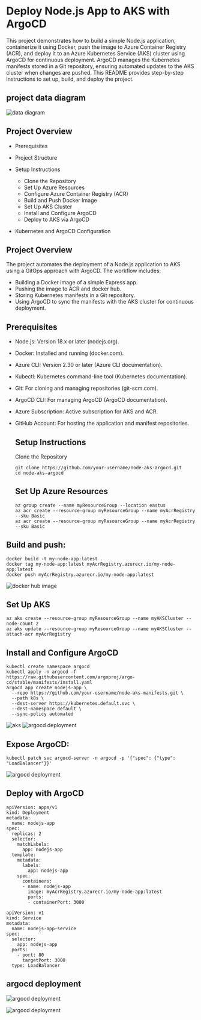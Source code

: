 # Deploy Node.js App to AKS with ArgoCD
This project demonstrates how to build a simple Node.js application, containerize it using Docker, push the image to Azure Container Registry (ACR), and deploy it to an Azure Kubernetes Service (AKS) cluster using ArgoCD for continuous deployment. ArgoCD manages the Kubernetes manifests stored in a Git repository, ensuring automated updates to the AKS cluster when changes are pushed. This README provides step-by-step instructions to set up, build, and deploy the project.
## project data diagram 
![data diagram](https://github.com/rukevweubio/GITHUB-DEPLOYMENT-AKS-CLUSTER-ARGOCD-DOCKERIZE-NODE-JS-APP/blob/main/PICTURE/argocd%20.jpg)

## Project Overview
- Prerequisites
- Project Structure
- Setup Instructions
   - Clone the Repository
   - Set Up Azure Resources
   - Configure Azure Container Registry (ACR)
   -  Build and Push Docker Image
   -  Set Up AKS Cluster
   -  Install and Configure ArgoCD
   -  Deploy to AKS via ArgoCD

- Kubernetes and ArgoCD Configuration

## Project Overview
The project automates the deployment of a Node.js application to AKS using a GitOps approach with ArgoCD. The workflow includes:
- Building a Docker image of a simple Express app.
- Pushing the image to ACR  and docker hub.
- Storing Kubernetes manifests in a Git repository.
- Using ArgoCD to sync the manifests with the AKS cluster for continuous deployment.
  
## Prerequisites
- Node.js: Version 18.x or later (nodejs.org).
- Docker: Installed and running (docker.com).
- Azure CLI: Version 2.30 or later (Azure CLI documentation).
- Kubectl: Kubernetes command-line tool (Kubernetes documentation).
- Git: For cloning and managing repositories (git-scm.com).
- ArgoCD CLI: For managing ArgoCD (ArgoCD documentation).
- Azure Subscription: Active subscription for AKS and ACR.
- GitHub Account: For hosting the application and manifest repositories.

  ## Setup Instructions
  Clone the Repository
  ```
  git clone https://github.com/your-username/node-aks-argocd.git
  cd node-aks-argocd
  ```
  ## Set Up Azure Resources
  ```
  az group create --name myResourceGroup --location eastus
  az acr create --resource-group myResourceGroup --name myAcrRegistry --sku Basic
  az acr create --resource-group myResourceGroup --name myAcrRegistry --sku Basic
  ```
 ##  Build and push:

 ```
docker build -t my-node-app:latest .
docker tag my-node-app:latest myAcrRegistry.azurecr.io/my-node-app:latest
docker push myAcrRegistry.azurecr.io/my-node-app:latest

```
![docker hub image](https://github.com/rukevweubio/GITHUB-DEPLOYMENT-AKS-CLUSTER-ARGOCD-DOCKERIZE-NODE-JS-APP/blob/main/PICTURE/Screenshot%20(1106).png)
## Set Up AKS
```
az aks create --resource-group myResourceGroup --name myAKSCluster --node-count 2
az aks update --resource-group myResourceGroup --name myAKSCluster --attach-acr myAcrRegistry
```
## Install and Configure ArgoCD
```
kubectl create namespace argocd
kubectl apply -n argocd -f https://raw.githubusercontent.com/argoproj/argo-cd/stable/manifests/install.yaml
argocd app create nodejs-app \
  --repo https://github.com/your-username/node-aks-manifests.git \
  --path k8s \
  --dest-server https://kubernetes.default.svc \
  --dest-namespace default \
  --sync-policy automated
```
![aks ](https://github.com/rukevweubio/GITHUB-DEPLOYMENT-AKS-CLUSTER-ARGOCD-DOCKERIZE-NODE-JS-APP/blob/main/PICTURE/Screenshot%20(1104).png)
![argocd deployment](https://github.com/rukevweubio/GITHUB-DEPLOYMENT-AKS-CLUSTER-ARGOCD-DOCKERIZE-NODE-JS-APP/blob/main/PICTURE/Screenshot%20(1114).png)
## Expose ArgoCD:
```
kubectl patch svc argocd-server -n argocd -p '{"spec": {"type": "LoadBalancer"}}'

```
![argocd deployment](https://github.com/rukevweubio/GITHUB-DEPLOYMENT-AKS-CLUSTER-ARGOCD-DOCKERIZE-NODE-JS-APP/blob/main/PICTURE/Screenshot%20(1110).png)
## Deploy with ArgoCD
```
apiVersion: apps/v1
kind: Deployment
metadata:
  name: nodejs-app
spec:
  replicas: 2
  selector:
    matchLabels:
      app: nodejs-app
  template:
    metadata:
      labels:
        app: nodejs-app
    spec:
      containers:
      - name: nodejs-app
        image: myAcrRegistry.azurecr.io/my-node-app:latest
        ports:
        - containerPort: 3000

apiVersion: v1
kind: Service
metadata:
  name: nodejs-app-service
spec:
  selector:
    app: nodejs-app
  ports:
    - port: 80
      targetPort: 3000
  type: LoadBalancer
```
## argocd  deployment
![argocd deployment](https://github.com/rukevweubio/GITHUB-DEPLOYMENT-AKS-CLUSTER-ARGOCD-DOCKERIZE-NODE-JS-APP/blob/main/PICTURE/Screenshot%20(1113).png)

![argocd deployment](https://github.com/rukevweubio/GITHUB-DEPLOYMENT-AKS-CLUSTER-ARGOCD-DOCKERIZE-NODE-JS-APP/blob/main/PICTURE/Screenshot%20(1112).png)









